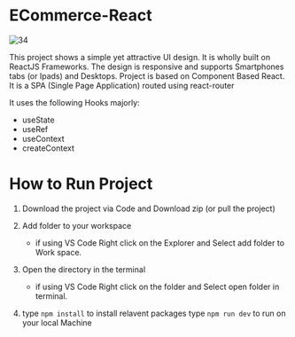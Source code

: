# ECommerce-React


![34](https://user-images.githubusercontent.com/113270076/228489775-58959061-7082-42f2-b214-953f391341d9.svg)

This project shows a simple yet attractive UI design. It is wholly built on ReactJS Frameworks. The design is 
responsive and supports Smartphones tabs (or Ipads) and Desktops. Project is based on Component Based React.
It is a SPA (Single Page Application) routed using react-router


It uses the following Hooks majorly:

- useState
- useRef
- useContext
- createContext

# How to Run Project
1. Download the project via Code and Download zip (or pull the project)

2. Add folder to your workspace
   - if using VS Code Right click on the Explorer and Select add folder to Work space.

3. Open the directory in the terminal
   - if using VS Code Right click on the folder and Select open folder in terminal.

4. type `npm install` to install relavent packages
   type `npm run dev` to run on your local Machine

